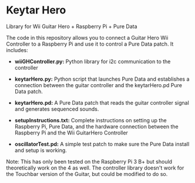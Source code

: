 # Keytar Hero
Library for Wii Guitar Hero + Raspberry Pi + Pure Data

The code in this repository allows you to connect a Guitar Hero Wii Controller to a Raspberry Pi and use it to control a Pure Data patch. It includes:

  * __wiiGHController.py:__ Python library for i2c communication to the controller
  
  * __keytarHero.py:__ Python script that launches Pure Data and establishes a connection between the guitar controller and the keytarHero.pd Pure Data patch.
  
  * __keytarHero.pd:__ A Pure Data patch that reads the guitar controller signal and generates sequenced sounds.
  
  * __setupInstructions.txt:__ Complete instructions on setting up the Raspberry Pi, Pure Data, and the hardware connection between the Raspberry Pi and the Wii GuitarHero Controller
  
  * __oscillatorTest.pd:__ A simple test patch to make sure the Pure Data install and setup is working.
  
  Note: This has only been tested on the Raspberry Pi 3 B+ but should theoretically work on the 4 as well. The controller library doesn't work for the Touchbar version of the Guitar, but could be modified to do so.
